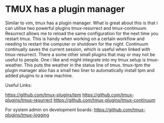 # TMUX has a plugin manager

Similar to vim, tmux has a plugin manager. What is great about this is that i
can utilise two powerful plugins tmux-resurrect and tmux-continuum. Resurrect
allows me to reload the same configuration for the next time you restart tmux.
This is handy when working on a certain workflow and needing to restart the
computer or shutdown for the night. Continuum continually saves the current
session, which is useful when linked with tmux-resurrect. There a some other
small plugins that may or may not be useful to people. One i like and might
integrate into my tmux setup is tmux-weather. This puts the weather in the
status line of tmux. tmux-tpm the plugin manager also has a small two liner to
automatically install tpm and added plugins to a new machine.

Useful Links:

https://github.com/tmux-plugins/tpm
https://github.com/tmux-plugins/tmux-resurrect
https://github.com/tmux-plugins/tmux-continuum



For system admin on development boards:
https://github.com/tmux-plugins/tmux-logging
